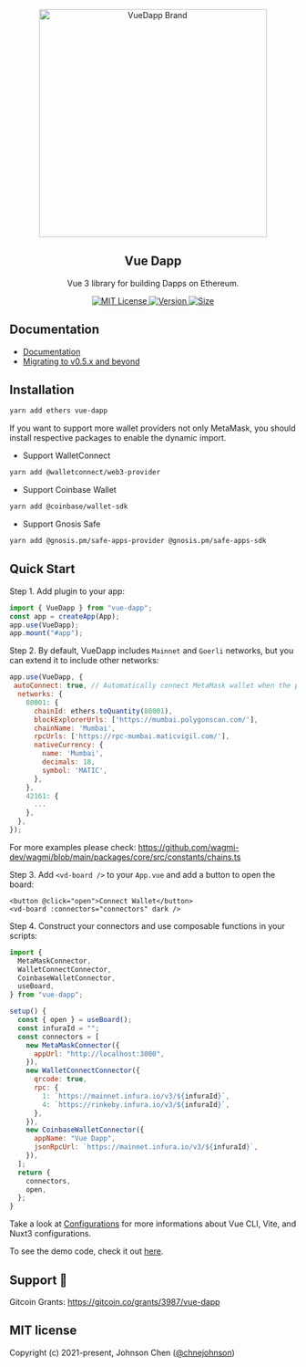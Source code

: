 <p align="center">
   <a href="https://vue-dapp-docs.netlify.app/">
    <img src="https://github.com/vu3th/vue-dapp/blob/main/demo/src/assets/logo.png" alt="VueDapp Brand" style="max-width:100%;" width="400">
  </a>
</p>
<h2 align="center">
  Vue Dapp
</h2>
<p align="center">
  Vue 3 library for building Dapps on Ethereum.
</p>

<p align="center">
  <!-- license -->
  <a href="https://github.com/vu3th/vue-dapp">
    <img src="https://img.shields.io/badge/license-MIT-green.svg" alt="MIT License"/>
  </a>
  <!-- version -->
  <a href="https://www.npmjs.com/package/vue-dapp">
    <img src="https://badgen.net/npm/v/vue-dapp" alt="Version">
  </a>
  <!-- size -->
  <a href="https://bundlephobia.com/package/vue-dapp">
      <img src="https://img.shields.io/bundlephobia/minzip/vue-dapp" alt="Size">
  </a>

</p>

## Documentation

- [Documentation](https://vue-dapp-docs.netlify.app/)
- [Migrating to v0.5.x and beyond](https://vue-dapp-docs.netlify.app/migration)

## Installation

```bash
yarn add ethers vue-dapp
```

If you want to support more wallet providers not only MetaMask, you should install respective packages to enable the dynamic import.

- Support WalletConnect
```bash
yarn add @walletconnect/web3-provider
```

- Support Coinbase Wallet
```bash
yarn add @coinbase/wallet-sdk
```

- Support Gnosis Safe
```bash
yarn add @gnosis.pm/safe-apps-provider @gnosis.pm/safe-apps-sdk
```

## Quick Start

Step 1. Add plugin to your app:

```javascript
import { VueDapp } from "vue-dapp";
const app = createApp(App);
app.use(VueDapp);
app.mount("#app");
```

Step 2. By default, VueDapp includes `Mainnet` and `Goerli` networks, but you can extend it to include other networks:

```javascript
app.use(VueDapp, {
 autoConnect: true, // Automatically connect MetaMask wallet when the page is loaded
  networks: {
    80001: {
      chainId: ethers.toQuantity(80001),
      blockExplorerUrls: ['https://mumbai.polygonscan.com/'],
      chainName: 'Mumbai',
      rpcUrls: ['https://rpc-mumbai.maticvigil.com/'],
      nativeCurrency: {
        name: 'Mumbai',
        decimals: 18,
        symbol: 'MATIC',
      },
    },
    42161: {
      ...
    },
  },
});

```
For more examples please check:
https://github.com/wagmi-dev/wagmi/blob/main/packages/core/src/constants/chains.ts


Step 3. Add `<vd-board />` to your `App.vue` and add a button to open the board:

```vue
<button @click="open">Connect Wallet</button>
<vd-board :connectors="connectors" dark />
```

Step 4. Construct your connectors and use composable functions in your scripts:

```js
import {
  MetaMaskConnector,
  WalletConnectConnector,
  CoinbaseWalletConnector,
  useBoard,
} from "vue-dapp";

setup() {
  const { open } = useBoard();
  const infuraId = "";
  const connectors = [
    new MetaMaskConnector({
      appUrl: "http://localhost:3000",
    }),
    new WalletConnectConnector({
      qrcode: true,
      rpc: {
        1: `https://mainnet.infura.io/v3/${infuraId}`,
        4: `https://rinkeby.infura.io/v3/${infuraId}`,
      },
    }),
    new CoinbaseWalletConnector({
      appName: "Vue Dapp",
      jsonRpcUrl: `https://mainnet.infura.io/v3/${infuraId}`,
    }),
  ];
  return {
    connectors,
    open,
  };
}
```

Take a look at [Configurations](https://vue-dapp-docs.netlify.app/configurations) for more informations about Vue CLI, Vite, and Nuxt3 configurations.

To see the demo code, check it out [here](https://github.com/vu3th/vue-dapp/blob/main/demo/src/App.vue).

## Support 🙏

Gitcoin Grants: https://gitcoin.co/grants/3987/vue-dapp

## MIT license

Copyright (c) 2021-present, Johnson Chen ([@chnejohnson](https://twitter.com/chnejohnson))

